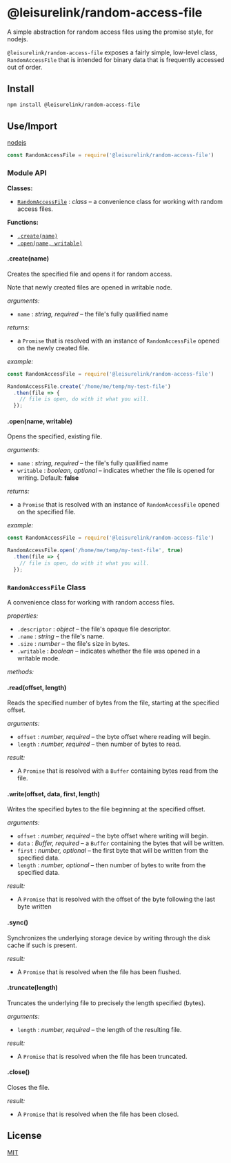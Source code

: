 # @leisurelink/random-access-file

A simple abstraction for random access files using the promise style, for nodejs.

`@leisurelink/random-access-file` exposes a fairly simple, low-level class, `RandomAccessFile` that is intended for binary data that is frequently accessed out of order.

## Install

```bash
npm install @leisurelink/random-access-file 
```

## Use/Import

[nodejs](https://nodejs.org/en/)
```javascript
const RandomAccessFile = require('@leisurelink/random-access-file')
```

### Module API

**Classes:**

* [`RandomAccessFile`](#user-content-randomaccessfile-class) : _class_ &ndash; a convenience class for working with random access files.

**Functions:**

* [`.create(name)`](#user-content-create)
* [`.open(name, writable)`](#user-content-open)

#### .create(name)

Creates the specified file and opens it for random access.

Note that newly created files are opened in writable node.

_arguments:_
* `name` : _string, required_ &ndash; the file's fully quailified name

_returns:_
* a `Promise` that is resolved with an instance of `RandomAccessFile` opened on the newly created file.

_example:_
```javascript
const RandomAccessFile = require('@leisurelink/random-access-file')

RandomAccessFile.create('/home/me/temp/my-test-file')
  .then(file => {
    // file is open, do with it what you will.
  });
```

#### .open(name, writable)

Opens the specified, existing file.

_arguments:_
* `name` : _string, required_ &ndash; the file's fully quailified name
* `writable` : _boolean, optional_ &ndash; indicates whether the file is opened for writing. Default: **false**

_returns:_
* a `Promise` that is resolved with an instance of `RandomAccessFile` opened on the specified file.

_example:_
```javascript
const RandomAccessFile = require('@leisurelink/random-access-file')

RandomAccessFile.open('/home/me/temp/my-test-file', true)
  .then(file => {
    // file is open, do with it what you will.
  });
```

### `RandomAccessFile` Class

A convenience class for working with random access files.

_properties:_
* `.descriptor` : _object_ &ndash; the file's opaque file descriptor.
* `.name` : _string_ &ndash; the file's name.
* `.size` : _number_ &ndash; the file's size in bytes.
* `.writable` : _boolean_ &ndash; indicates whether the file was opened in a writable mode.

_methods:_
#### .read(offset, length)
Reads the specified number of bytes from the file, starting at the specified offset.

_arguments:_
* `offset` : _number, required_ &ndash; the byte offset where reading will begin.
* `length` : _number, required_ &ndash; then number of bytes to read.

_result:_
* A `Promise` that is resolved with a `Buffer` containing bytes read from the file.

#### .write(offset, data, first, length)
Writes the specified bytes to the file beginning at the specified offset.

_arguments:_
* `offset` : _number, required_ &ndash; the byte offset where writing will begin.
* `data` : _Buffer, required_ &ndash; a `Buffer` containing the bytes that will be written.
* `first` : _number, optional_ &ndash; the first byte that will be written from the specified data.
* `length` : _number, optional_ &ndash; then number of bytes to write from the specified data.

_result:_
* A `Promise` that is resolved with the offset of the byte following the last byte written

#### .sync()
Synchronizes the underlying storage device by writing through the disk cache if such is present.

_result:_
* A `Promise` that is resolved when the file has been flushed.

#### .truncate(length)
Truncates the underlying file to precisely the length specified (bytes).

_arguments:_
* `length` : _number, required_ &ndash; the length of the resulting file.

_result:_
* A `Promise` that is resolved when the file has been truncated.

#### .close()
Closes the file.

_result:_
* A `Promise` that is resolved when the file has been closed.

## License

[MIT](https://github.com/LeisureLink/random-access-file/blob/master/LICENSE)
